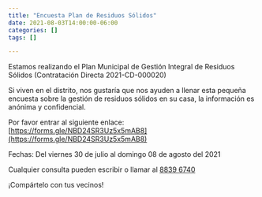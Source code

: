 ```yaml
---
title: "Encuesta Plan de Residuos Sólidos"
date: 2021-08-03T14:00:00-06:00
categories: []
tags: []

---
```


Estamos realizando el Plan Municipal de Gestión Integral de Residuos Sólidos (Contratación Directa 2021-CD-000020)

<!--more-->

Si viven en el distrito, nos gustaría que nos ayuden a llenar esta pequeña encuesta sobre la gestión de residuos sólidos en su casa, la información es anónima y confidencial.

Por favor entrar al siguiente enlace: [https://forms.gle/NBD24SR3Uz5x5mAB8](https://forms.gle/NBD24SR3Uz5x5mAB8)

Fechas: Del viernes 30 de julio al domingo 08 de agosto del 2021

Cualquier consulta pueden escribir o llamar al [8839 6740](https://api.whatsapp.com/send?phone=50688396740)

¡Compártelo con tus vecinos!